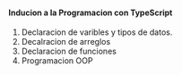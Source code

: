 #### Inducion a la Programacion con TypeScript

1. Declaracion de varibles y tipos de datos.
2. Decalracion de arreglos
3. Declaracion de funciones
4. Programacion OOP


